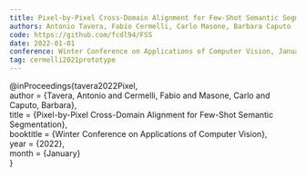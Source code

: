 ```yaml
---
title: Pixel-by-Pixel Cross-Domain Alignment for Few-Shot Semantic Segmentation
authors: Antonio Tavera, Fabio Cermelli, Carlo Masone, Barbara Caputo
code: https://github.com/fcdl94/FSS
date: 2022-01-01
conference: Winter Conference on Applications of Computer Vision, January 2022, Hawaii (USA).
tag: cermelli2021prototype
---
```

@inProceedings{tavera2022Pixel,  
 author = {Tavera, Antonio and Cermelli, Fabio and Masone, Carlo and Caputo,
    Barbara},  
 title  = {Pixel-by-Pixel Cross-Domain Alignment for Few-Shot Semantic Segmentation},  
 booktitle = {Winter Conference on Applications of Computer Vision},  
 year      = {2022},  
 month     = {January}  
}
